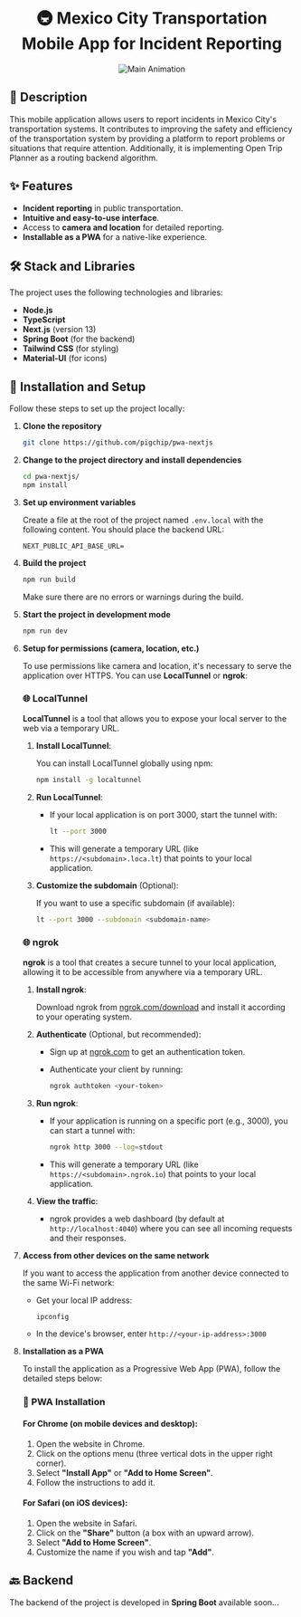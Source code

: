 <div align="center">

# 🚇 Mexico City Transportation Mobile App for Incident Reporting

![Main Animation](public/main_anim.gif)

</div>

## 📖 Description

This mobile application allows users to report incidents in Mexico City's transportation systems. It contributes to improving the safety and efficiency of the transportation system by providing a platform to report problems or situations that require attention. Additionally, it is implementing Open Trip Planner as a routing backend algorithm.

## ✨ Features

- **Incident reporting** in public transportation.
- **Intuitive and easy-to-use interface**.
- Access to **camera and location** for detailed reporting.
- **Installable as a PWA** for a native-like experience.

## 🛠️ Stack and Libraries

The project uses the following technologies and libraries:

- **Node.js**
- **TypeScript**
- **Next.js** (version 13)
- **Spring Boot** (for the backend)
- **Tailwind CSS** (for styling)
- **Material-UI** (for icons)

## 🚀 Installation and Setup

Follow these steps to set up the project locally:

1. **Clone the repository**

   ```bash
   git clone https://github.com/pigchip/pwa-nextjs
   ```

2. **Change to the project directory and install dependencies**

   ```bash
   cd pwa-nextjs/
   npm install
   ```

3. **Set up environment variables**

   Create a file at the root of the project named `.env.local` with the following content. You should place the backend URL:

   ```env
   NEXT_PUBLIC_API_BASE_URL=
   ```

4. **Build the project**

   ```bash
   npm run build
   ```

   Make sure there are no errors or warnings during the build.

5. **Start the project in development mode**

   ```bash
   npm run dev
   ```

6. **Setup for permissions (camera, location, etc.)**

   To use permissions like camera and location, it's necessary to serve the application over HTTPS. You can use **LocalTunnel** or **ngrok**:

   ### 🌐 LocalTunnel

   **LocalTunnel** is a tool that allows you to expose your local server to the web via a temporary URL.

   1. **Install LocalTunnel**:

      You can install LocalTunnel globally using npm:

      ```bash
      npm install -g localtunnel
      ```

   2. **Run LocalTunnel**:

      - If your local application is on port 3000, start the tunnel with:

        ```bash
        lt --port 3000
        ```

      - This will generate a temporary URL (like `https://<subdomain>.loca.lt`) that points to your local application.

   3. **Customize the subdomain** (Optional):

      If you want to use a specific subdomain (if available):

      ```bash
      lt --port 3000 --subdomain <subdomain-name>
      ```

   ### 🌐 ngrok

   **ngrok** is a tool that creates a secure tunnel to your local application, allowing it to be accessible from anywhere via a temporary URL.

   1. **Install ngrok**:

      Download ngrok from [ngrok.com/download](https://ngrok.com/download) and install it according to your operating system.

   2. **Authenticate** (Optional, but recommended):

      - Sign up at [ngrok.com](https://ngrok.com/) to get an authentication token.
      - Authenticate your client by running:

        ```bash
        ngrok authtoken <your-token>
        ```

   3. **Run ngrok**:

      - If your application is running on a specific port (e.g., 3000), you can start a tunnel with:

        ```bash
        ngrok http 3000 --log=stdout
        ```

      - This will generate a temporary URL (like `https://<subdomain>.ngrok.io`) that points to your local application.

   4. **View the traffic**:

      - ngrok provides a web dashboard (by default at `http://localhost:4040`) where you can see all incoming requests and their responses.

7. **Access from other devices on the same network**

   If you want to access the application from another device connected to the same Wi-Fi network:

   - Get your local IP address:

     ```bash
     ipconfig
     ```

   - In the device's browser, enter `http://<your-ip-address>:3000`

8. **Installation as a PWA**

   To install the application as a Progressive Web App (PWA), follow the detailed steps below:

   ### 📱 PWA Installation

   #### For **Chrome** (on mobile devices and desktop):

   1. Open the website in Chrome.
   2. Click on the options menu (three vertical dots in the upper right corner).
   3. Select **"Install App"** or **"Add to Home Screen"**.
   4. Follow the instructions to add it.

   #### For **Safari** (on iOS devices):

   1. Open the website in Safari.
   2. Click on the **"Share"** button (a box with an upward arrow).
   3. Select **"Add to Home Screen"**.
   4. Customize the name if you wish and tap **"Add"**.

## 🔙 Backend

The backend of the project is developed in **Spring Boot** available soon...

